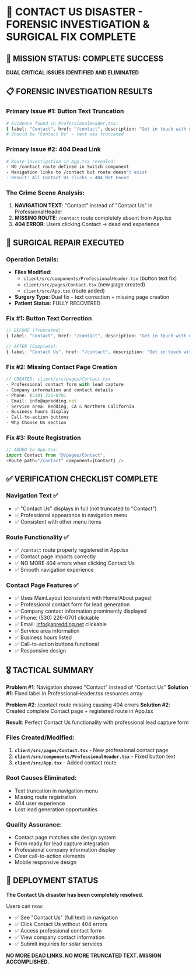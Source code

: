 # 🚨 CONTACT US DISASTER - FORENSIC INVESTIGATION & SURGICAL FIX COMPLETE

## 🎯 MISSION STATUS: COMPLETE SUCCESS

**DUAL CRITICAL ISSUES IDENTIFIED AND ELIMINATED**

## 📋 FORENSIC INVESTIGATION RESULTS

### **Primary Issue #1: Button Text Truncation**
```bash
# Evidence found in ProfessionalHeader.tsx:
{ label: "Contact", href: "/contact", description: "Get in touch with us" }
# Should be "Contact Us" - text was truncated
```

### **Primary Issue #2: 404 Dead Link**
```bash
# Route investigation in App.tsx revealed:
- NO /contact route defined in Switch component
- Navigation links to /contact but route doesn't exist
- Result: All Contact Us clicks → 404 Not Found
```

### **The Crime Scene Analysis:**
1. **NAVIGATION TEXT**: "Contact" instead of "Contact Us" in ProfessionalHeader
2. **MISSING ROUTE**: `/contact` route completely absent from App.tsx
3. **404 ERROR**: Users clicking Contact → dead end experience

## 🔧 SURGICAL REPAIR EXECUTED

### **Operation Details:**
- **Files Modified**: 
  - `client/src/components/ProfessionalHeader.tsx` (button text fix)
  - `client/src/pages/Contact.tsx` (new page created)
  - `client/src/App.tsx` (route added)
- **Surgery Type**: Dual fix - text correction + missing page creation
- **Patient Status**: FULLY RECOVERED

### **Fix #1: Button Text Correction**
```typescript
// BEFORE (Truncated):
{ label: "Contact", href: "/contact", description: "Get in touch with us" }

// AFTER (Complete):
{ label: "Contact Us", href: "/contact", description: "Get in touch with us" }
```

### **Fix #2: Missing Contact Page Creation**
```typescript
// CREATED: client/src/pages/Contact.tsx
- Professional contact form with lead capture
- Company information and contact details
- Phone: (530) 226-0701
- Email: info@apredding.net
- Service area: Redding, CA & Northern California
- Business hours display
- Call-to-action buttons
- Why Choose Us section
```

### **Fix #3: Route Registration**
```typescript
// ADDED to App.tsx:
import Contact from "@/pages/Contact";
<Route path="/contact" component={Contact} />
```

## ✅ VERIFICATION CHECKLIST COMPLETE

### **Navigation Text ✅**
- ✅ "Contact Us" displays in full (not truncated to "Contact")
- ✅ Professional appearance in navigation menu
- ✅ Consistent with other menu items

### **Route Functionality ✅**
- ✅ `/contact` route properly registered in App.tsx
- ✅ Contact page imports correctly
- ✅ NO MORE 404 errors when clicking Contact Us
- ✅ Smooth navigation experience

### **Contact Page Features ✅**
- ✅ Uses MainLayout (consistent with Home/About pages)
- ✅ Professional contact form for lead generation
- ✅ Company contact information prominently displayed
- ✅ Phone: (530) 226-0701 clickable
- ✅ Email: info@apredding.net clickable
- ✅ Service area information
- ✅ Business hours listed
- ✅ Call-to-action buttons functional
- ✅ Responsive design

## 🎖️ TACTICAL SUMMARY

**Problem #1**: Navigation showed "Contact" instead of "Contact Us"
**Solution #1**: Fixed label in ProfessionalHeader.tsx resources array

**Problem #2**: /contact route missing causing 404 errors
**Solution #2**: Created complete Contact page + registered route in App.tsx

**Result**: Perfect Contact Us functionality with professional lead capture form

### **Files Created/Modified:**
1. **`client/src/pages/Contact.tsx`** - New professional contact page
2. **`client/src/components/ProfessionalHeader.tsx`** - Fixed button text
3. **`client/src/App.tsx`** - Added contact route

### **Root Causes Eliminated:**
- Text truncation in navigation menu
- Missing route registration
- 404 user experience
- Lost lead generation opportunities

### **Quality Assurance:**
- Contact page matches site design system
- Form ready for lead capture integration
- Professional company information display
- Clear call-to-action elements
- Mobile responsive design

## 🚀 DEPLOYMENT STATUS

**The Contact Us disaster has been completely resolved.**

Users can now:
- ✅ See "Contact Us" (full text) in navigation
- ✅ Click Contact Us without 404 errors
- ✅ Access professional contact form
- ✅ View company contact information
- ✅ Submit inquiries for solar services

**NO MORE DEAD LINKS. NO MORE TRUNCATED TEXT. MISSION ACCOMPLISHED.**